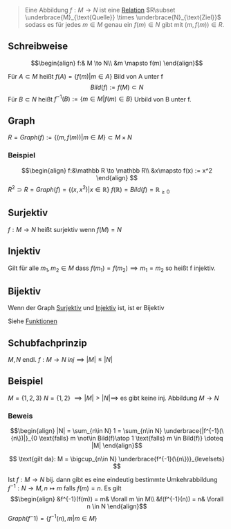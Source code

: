 > Eine Abbildung $f: M \to N$ ist eine [Relation](Relation.md) $R\subset \underbrace{M}_{\text{Quelle}} \times \underbrace{N}_{\text{Ziel}}$ sodass es für jedes $m\in M$ genau ein $f(m)\in N$ gibt mit $(m, f(m)) \in R$.

## Schreibweise 
$$\begin{align}
f:& M \to N\\
&m \mapsto f(m)
\end{align}$$

Für $A\subset M$ heißt  $f(A) = \{f(m) | m\in A\}$ Bild von A unter f
$$Bild(f) := f(M) \subset N$$
Für $B\subset N$ heißt $f^{-1}(B) := \{m\in M | f(m) \in B\}$ Urbild von B unter f.

## Graph
$R = Graph(f) := \{(m, f(m)) | m \in M\} \subset M\times N$

### Beispiel
$$\begin{align}
f:&\mathbb R \to \mathbb R\\
&x\mapsto f(x) := x^2
\end{align}
$$
$R^2 \supset R = Graph(f) = \{(x, x^2)| x\in \mathbb R\}$
$f(\mathbb R) = Bild(f) = \mathbb R_{\geq 0}$

## Surjektiv
$f: M\to N$ heißt surjektiv wenn $f(M) = N$

## Injektiv
Gilt für alle $m_1, m_2 \in M$ dass $f(m_1) = f(m_2) \implies m_1 = m_2$
so heißt f injektiv.

## Bijektiv
Wenn der Graph [Surjektiv](#Surjektiv) und [Injektiv](#Injektiv) ist, ist er Bijektiv

Siehe [Funktionen](Mathe/Funktionen.md)

## Schubfachprinzip
$M,N$ endl. $f: M \to N$  $inj \implies |M| \leq |N|$

## Beispiel
$M = \{1,2,3\}$ $N= \{1, 2\}$
$\implies |M| > |N| \implies$ es gibt keine inj. Abbildung $M\to N$

### Beweis
$$\begin{align}
|N| = \sum_{n\in N} 1 = \sum_{n\in N} \underbrace{|f^{-1}(\{n\})|}_{0 \text{falls} m \not\in Bild(f)\atop 1 \text{falls} m \in Bild(f)} \doteq |M|
\end{align}$$

$$
\text{gilt da}: M = \bigcup_{n\in N} \underbrace{f^{-1}(\{n\})}_{levelsets}
$$

Ist $f: M\to N$ bij. dann gibt es eine eindeutig bestimmte Umkehrabbildung
$f^{-1}: N \to M, n \mapsto m$ falls $f(m) = n$.
Es gilt $$\begin{align}
&f^{-1}(f(m)) = m& \forall m \in M\\
&f(f^{-1}(n)) = n& \forall n \in N
\end{align}$$
$Graph(f^-1) = \{f^{-1}(n), m| m \in M\}$


